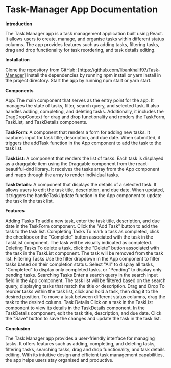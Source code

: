 # Task-Manager App Documentation

**Introduction**

The Task Manager app is a task management application built using React. It allows users to create, manage, and organise tasks within different status columns. The app provides features such as adding tasks, filtering tasks, drag and drop functionality for task reordering, and task details editing.

**Installation**

Clone the repository from GitHub: [https://github.com/libankhalif97/Task-Manager]
Install the dependencies by running npm install or yarn install in the project directory.
Start the app by running npm start or yarn start.

**Components**

App: The main component that serves as the entry point for the app. It manages the state of tasks, filter, search query, and selected task. It also handles adding, completing, and deleting tasks. Additionally, it includes the DragDropContext for drag and drop functionality and renders the TaskForm, TaskList, and TaskDetails components.

**TaskForm**: A component that renders a form for adding new tasks. It captures input for task title, description, and due date. When submitted, it triggers the addTask function in the App component to add the task to the task list.

**TaskList**: A component that renders the list of tasks. Each task is displayed as a draggable item using the Draggable component from the react-beautiful-dnd library. It receives the tasks array from the App component and maps through the array to render individual tasks.

**TaskDetails**: A component that displays the details of a selected task. It allows users to edit the task title, description, and due date. When updated, it triggers the handleTaskUpdate function in the App component to update the task in the task list.

**Features**

Adding Tasks
To add a new task, enter the task title, description, and due date in the TaskForm component.
Click the "Add Task" button to add the task to the task list.
Completing Tasks
To mark a task as completed, click the checkbox or the "Complete" button associated with the task in the TaskList component.
The task will be visually indicated as completed.
Deleting Tasks
To delete a task, click the "Delete" button associated with the task in the TaskList component.
The task will be removed from the task list.
Filtering Tasks
Use the filter dropdown in the App component to filter tasks based on their completion status.
Select "All" to display all tasks, "Completed" to display only completed tasks, or "Pending" to display only pending tasks.
Searching Tasks
Enter a search query in the search input field in the App component.
The task list will be filtered based on the search query, displaying tasks that match the title or description.
Drag and Drop
To reorder tasks within the task list, click and hold a task, then drag it to the desired position.
To move a task between different status columns, drag the task to the desired column.
Task Details
Click on a task in the TaskList component to view its details in the TaskDetails component.
In the TaskDetails component, edit the task title, description, and due date.
Click the "Save" button to save the changes and update the task in the task list.

**Conclusion**

The Task Manager app provides a user-friendly interface for managing tasks. It offers features such as adding, completing, and deleting tasks, filtering tasks, searching tasks, drag and drop functionality, and task details editing. With its intuitive design and efficient task management capabilities, the app helps users stay organised and productive.
